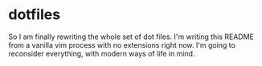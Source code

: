 # dotfiles

So I am finally rewriting the whole set of dot files.  I'm writing this README from a vanilla vim process with no extensions right now.  I'm going to reconsider everything, with modern ways of life in mind.